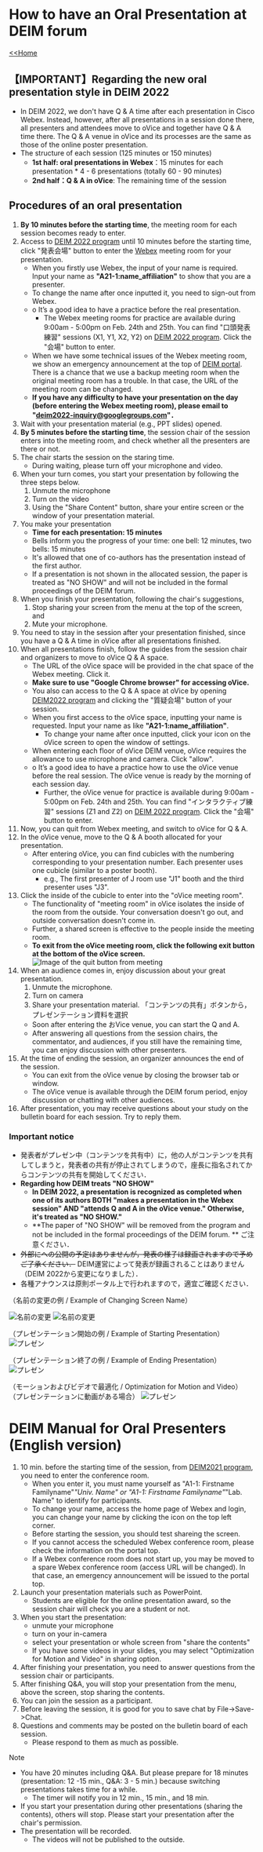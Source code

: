 # How to have an Oral Presentation at DEIM forum

[<<Home](README.md)

## 【IMPORTANT】Regarding the new oral presentation style in DEIM 2022
* In DEIM 2022, we don't have Q & A time after each presentation in Cisco Webex. Instead, however, after all presentations in a session done there, all presenters and attendees move to oVice and together have Q & A time there. The Q & A venue in oVice and its processes are the same as those of the online poster presentation.
* The structure of each session (125 minutes or 150 minutes)
	* **1st half: oral presentations in Webex**：15 minutes for each presentation * 4 - 6 presentations (totally 60 - 90 minutes)
	* **2nd half：Q & A in oVice**: The remaining time of the session

## Procedures of an oral presentation
1. **By 10 minutes before the starting time**, the meeting room for each session becomes ready to enter.
2. Access to [DEIM 2022 program](https://cms.dbsj.org/deim2022/program/) until 10 minutes before the starting time, click "発表会場" button  to enter the [Webex](https://mediafiles.webex.com/ja/downloads.html) meeting room for your presentation.
    * When you firstly use Webex, the input of your name is required. Input your name as **"A21-1:name_affiliation"** to show that you are a presenter.
    * To change the name after once inputted it, you need to sign-out from Webex.
    * o	It’s a good idea to have a practice before the real presentation.
    	* The Webex meeting rooms for practice are available during 9:00am - 5:00pm on Feb. 24th and 25th. You can find "口頭発表練習" sessions (X1, Y1, X2, Y2) on [DEIM 2022 program](https://cms.dbsj.org/deim2022/program/). Click the "会場" button to enter.
    * When we have some technical issues of the Webex meeting room, we show an emergency announcement at the top of [DEIM portal](https://cms.dbsj.org/deim2022/program/). There is a chance that we use a backup meeting room when the original meeting room has a trouble. In that case, the URL of the meeting room can be changed.
    * **If you have any difficulty to have your presentation on the day (before entering the Webex meeting room), please email to "deim2022-inquiry@googlegroups.com"．**
3. Wait with your presentation material (e.g., PPT slides) opened.
4. **By 5 minutes before the starting time**, the session chair of the session enters into the meeting room, and check whether all the presenters are there or not.
5. The chair starts the session on the staring time.
    * During waiting, please turn off your microphone and video.
6. When your turn comes, you start your presentation by following the three steps below.
     1. Unmute the microphone
     2. Turn on the video
     3. Using the "Share Content" button, share your entire screen or the window of your presentation material.
7. You make your presentation
    * **Time for each presentation: 15 minutes**
    * Bells inform you the progress of your time: one bell: 12 minutes, two bells: 15 minutes
    * It's allowed that one of co-authors has the presentation instead of the first author. 
    * If a presentation is not shown in the allocated session, the paper is treated as "NO SHOW" and will not be included in the formal proceedings of the DEIM forum.
8. When you finish your presentation, following the chair's suggestions,
    1. Stop sharing your screen from the menu at the top of the screen, and
    2. Mute your microphone.
10. You need to stay in the session after your presentation finished, since you have a Q & A time in oVice after all presentations finished.
11. When all presentations finish, follow the guides from the session chair and organizers to move to oVice Q & A space.
    * The URL of the oVice space will be provided in the chat space of the Webex meeting. Click it.
    * **Make sure to use "Google Chrome browser" for accessing oVice.**
    * You also can access to the Q & A space at oVice by opening [DEIM2022 program](https://cms.dbsj.org/deim2022/program/) and clicking the "質疑会場" button of your session.
    * When you first access to the oVice space, inputting your name is requested. Input your name as like **"A21-1:name_affiliation"**.
    	* To change your name after once inputted, click your icon on the oVice screen to open the window of settings.
    * When entering each floor of oVice DEIM venue, oVice requires the allowance to use microphone and camera. Click "allow".
    * o	It’s a good idea to have a practice how to use the oVice venue before the real session. The oVice venue is ready by the morning of each session day.
        * Further, the oVice venue for practice is available during 9:00am - 5:00pm on Feb. 24th and 25th. You can find "インタラクティブ練習" sessions (Z1 and Z2) on [DEIM 2022 program](https://cms.dbsj.org/deim2022/program/). Click the "会場" button to enter.
12. Now, you can quit from Webex meeting, and switch to oVice for Q & A.
13. In the oVice venue, move to the Q & A booth allocated for your presentation.
    * After entering oVice, you can find cubicles with the numbering corresponding to your presentation number. Each presenter uses one cubicle (similar to a poster booth).
    	* e.g., The first presenter of J room use "J1" booth and the third presenter uses "J3".
14. Click the inside of the cubicle to enter into the "oVice meeting room".
    * The functionality of "meeting room" in oVice isolates the inside of the room from the outside. Your conversation doesn't go out, and outside conversation doesn't come in.
    * Further, a shared screen is effective to the people inside the meeting room.
    * **To exit from the oVice meeting room, click the following exit button at the bottom of the oVice screen.**
	![Image of the quit button from meeting](img/oVice_meeting_quit_button.png)
15. When an audience comes in, enjoy discussion about your great presentation.
    1. Unmute the microphone.
    2. Turn on camera
    4. Share your presentation material. 「コンテンツの共有」ボタンから，プレゼンテーション資料を選択
    * Soon after entering the おVice venue, you can start the Q and A.
    * After answering all questions from the session chairs, the commentator, and audiences, if you still have the remaining time, you can enjoy discussion with other presenters.
16. At the time of ending the session, an organizer announces the end of the session. 
    * You can exit from the oVice venue by closing the browser tab or window.
    * The oVice venue is available through the DEIM forum period, enjoy discussion or chatting with other audiences.
17. After presentation, you may receive questions about your study on the bulletin board for each session. Try to reply them.

### Important notice
- 発表者がプレゼン中（コンテンツを共有中）に，他の人がコンテンツを共有してしまうと，発表者の共有が停止されてしまうので，座長に指名されてからコンテンツの共有を開始してください．
- **Regarding how DEIM treats "NO SHOW"**
	- **In DEIM 2022, a presentation is recognized as completed when one of its authors BOTH "makes a presentation in the Webex session" AND "attends Q and A in the oVice venue." Otherwise, it's treated as "NO SHOW."**
	- **The paper of "NO SHOW" will be removed from the program and not be included in the formal proceedings of the DEIM forum. ** ご注意ください．
- ~~外部にへの公開の予定はありませんが，発表の様子は録画されますので予めご了承ください．~~ DEIM運営によって発表が録画されることはありません（DEIM 2022から変更になりました）．
- 各種アナウンスは原則ポータル上で行われますので，適宜ご確認ください．

（名前の変更の例 / Example of Changing Screen Name）

![名前の変更](img/rename1.png)
![名前の変更](img/rename2.png)

（プレゼンテーション開始の例 / Example of Starting Presentation）
![プレゼン](img/share1.png)

（プレゼンテーション終了の例 / Example of Ending Presentation）
![プレゼン](img/share2.png)

（モーションおよびビデオで最適化 / Optimization for Motion and Video）
（プレゼンテーションに動画がある場合）
![プレゼン](img/share3.png)


# DEIM Manual for Oral Presenters (English version)

1. 10 min. before the starting time of the session, from [DEIM2021 program]((https://cms.deim-forum.org/deim2021/program/)), you need to enter the conference room.
    * When you enter it, you must name yourself as "A1-1: Firstname Familyname"_"Univ. Name" or "A1-1: Firstname Familyname"_"Lab. Name" to identify for participants.
    * To change your name, access the home page of Webex and login, you can change your name by clicking the icon on the top left corner.
    * Before starting the session, you should test shareing the screen.
    * If you cannot access the scheduled Webex conference room, please check the information on the portal top.
    * If a Webex conference room does not start up, you may be moved to a spare Webex conference room (access URL will be changed). In that case, an emergency announcement will be issued to the portal top.
1. Launch your presentation materials such as PowerPoint.
    * Students are eligible for the online presentation award, so the session chair will check you are a student or not.
1. When you start the presentation:
    * unmute your microphone
    * turn on your in-camera
    * select your presentation or whole screen from "share the contents"
    * If you have some videos in your slides, you may select "Optimization for Motion and Video" in sharing option.
1. After finishing your presentation, you need to answer questions from the session chair or participants.
1. After finishing Q&A, you will stop your presentation from the menu, above the screen, stop sharing the contents.
1. You can join the session as a participant.
1. Before leaving the session, it is good for you to save chat by File->Save->Chat.
1. Questions and comments may be posted on the bulletin board of each session.
    * Please respond to them as much as possible.

Note
- You have 20 minutes including Q&A. But please prepare for 18 minutes (presentation: 12 -15 min., Q&A: 3 - 5 min.) because switching presentations takes time for a while.
    * The timer will notify you in 12 min., 15 min., and 18 min.
- If you start your presentation during other presentations (sharing the contents), others will stop. Please start your presentation after the chair's permission. 
- The presentation will be recorded.
    * The videos will not be published to the outside.
